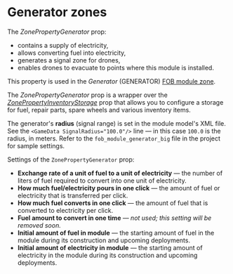 # Generator zones

The *ZonePropertyGenerator* prop:

- contains a supply of electricity,
- allows converting fuel into electricity,
- generates a signal zone for drones,
- enables drones to evacuate to points where this module is installed.

This property is used in the *Generator* (GENERATOR) [FOB module zone](./zones_of_fob_modules_overview.md).

The *ZonePropertyGenerator* prop is a wrapper over the [*ZonePropertyInventoryStorage*](./../inventory_storage_zones.md) prop that allows you to configure a storage for fuel, repair parts, spare wheels and various inventory items.

The generator's **radius** (signal range) is set in the module model's XML file. See the `<GameData SignalRadius="100.0"/>` line — in this case `100.0` is the radius, in meters. Refer to the `fob_module_generator_big` file in the project for sample settings.

Settings of the `ZonePropertyGenerator` prop:

- **Exchange rate of a unit of fuel to a unit of electricity** — the number of liters of fuel required to convert into one unit of electricity.
- **How much fuel/electricity pours in one click** — the amount of fuel or electricity that is transferred per click.
- **How much fuel converts in one click** — the amount of fuel that is converted to electricity per click.
- **Fuel amount to convert in one time** — *not used; this setting will be removed soon.* 
- **Initial amount of fuel in module** — the starting amount of fuel in the module during its construction and upcoming deployments.
- **Initial amount of electricity in module** — the starting amount of electricity in the module during its construction and upcoming deployments.